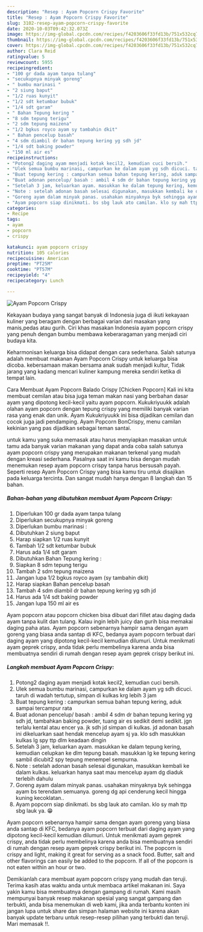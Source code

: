 ```yaml
---
description: "Resep : Ayam Popcorn Crispy Favorite"
title: "Resep : Ayam Popcorn Crispy Favorite"
slug: 3102-resep-ayam-popcorn-crispy-favorite
date: 2020-10-03T09:42:32.073Z
image: https://img-global.cpcdn.com/recipes/f4203606f33fd13b/751x532cq70/ayam-popcorn-crispy-foto-resep-utama.jpg
thumbnail: https://img-global.cpcdn.com/recipes/f4203606f33fd13b/751x532cq70/ayam-popcorn-crispy-foto-resep-utama.jpg
cover: https://img-global.cpcdn.com/recipes/f4203606f33fd13b/751x532cq70/ayam-popcorn-crispy-foto-resep-utama.jpg
author: Clara Reid
ratingvalue: 5
reviewcount: 5955
recipeingredient:
- "100 gr dada ayam tanpa tulang"
- "secukupnya minyak goreng"
- " bumbu marinasi "
- "2 siung baput"
- "1/2 ruas kunyit"
- "1/2 sdt ketumbar bubuk"
- "1/4 sdt garam"
- " Bahan Tepung kering "
- "8 sdm tepung terigu"
- "2 sdm tepung maizena"
- "1/2 bgkus royco ayam sy tambahin dkit"
- " Bahan pencelup basah"
- "4 sdm diambil dr bahan tepung kering yg sdh jd"
- "1/4 sdt baking powder"
- "150 ml air es"
recipeinstructions:
- "Potong2 daging ayam menjadi kotak kecil2, kemudian cuci bersih."
- "Ulek semua bumbu marinasi, campurkan ke dalam ayam yg sdh dicuci. taruh di wadah tertutup, simpan di kulkas krg lebih 3 jam"
- "Buat tepung kering : campurkan semua bahan tepung kering, aduk sampai tercampur rata"
- "Buat adonan pencelup/ basah : ambil 4 sdm dr bahan tepung kering yg sdh jd, tambahkan baking powder, tuang air es sedikit demi sedikit. jgn terlalu kental atau encer ya. jk sdh jd simpan di kulkas. jd adonan basah ini dikeluarkan saat hendak mencelup ayam sj ya. klo sdh masukkan kulkas lg spy ttp dlm keadaan dingin"
- "Setelah 3 jam, keluarkan ayam. masukkan ke dalam tepung kering, kemudian celupkan ke dlm tepung basah. masukkan lg ke tepung kering sambil dicubit2 spy tepung menempel sempurna."
- "Note : setelah adonan basah selesai digunakan, masukkan kembali ke dalam kulkas. keluarkan hanya saat mau mencelup ayam dg diaduk terlebih dahulu"
- "Goreng ayam dalam minyak panas. usahakan minyaknya byk sehingga ayam bs terendam semuanya. goreng dg api cenderung kecil hingga kuning kecoklatan.."
- "Ayam popcorn siap dinikmati. bs sbg lauk ato camilan. klo sy mah ttp sbg lauk ya. 😁"
categories:
- Recipe
tags:
- ayam
- popcorn
- crispy

katakunci: ayam popcorn crispy 
nutrition: 105 calories
recipecuisine: American
preptime: "PT25M"
cooktime: "PT57M"
recipeyield: "4"
recipecategory: Lunch

---
```



![Ayam Popcorn Crispy](https://img-global.cpcdn.com/recipes/f4203606f33fd13b/751x532cq70/ayam-popcorn-crispy-foto-resep-utama.jpg)

Kekayaan budaya yang sangat banyak di Indonesia juga di ikuti kekayaan kuliner yang beragam dengan berbagai varian dari masakan yang manis,pedas atau gurih. Ciri khas masakan Indonesia ayam popcorn crispy yang penuh dengan bumbu membawa keberaragaman yang menjadi ciri budaya kita.


Keharmonisan keluarga bisa didapat dengan cara sederhana. Salah satunya adalah membuat makanan Ayam Popcorn Crispy untuk keluarga bisa dicoba. kebersamaan makan bersama anak sudah menjadi kultur, Tidak jarang yang kadang mencari kuliner kampung mereka sendiri ketika di tempat lain.

Cara Membuat Ayam Popcorn Balado Crispy [Chicken Popcorn] Kali ini kita membuat cemilan atau bisa juga teman makan nasi yang berbahan dasar ayam yang dipotong kecil-kecil yaitu ayam popcorn. Kukukriyuukk adalah olahan ayam popcorn dengan tepung crispy yang memiliki banyak varian rasa yang enak dan unik. Ayam Kukukriyuukk ini bisa dijadikan cemilan dan cocok juga jadi pendamping. Ayam Popcorn BonCrispy, menu camilan kekinian yang pas dijadikan sebagai teman santai.

untuk kamu yang suka memasak atau harus menyiapkan masakan untuk tamu ada banyak varian makanan yang dapat anda coba salah satunya ayam popcorn crispy yang merupakan makanan terkenal yang mudah dengan kreasi sederhana. Pasalnya saat ini kamu bisa dengan mudah menemukan resep ayam popcorn crispy tanpa harus bersusah payah.
Seperti resep Ayam Popcorn Crispy yang bisa kamu tiru untuk disajikan pada keluarga tercinta. Dan sangat mudah hanya dengan 8 langkah dan 15 bahan.


<!--inarticleads1-->

##### Bahan-bahan yang dibutuhkan membuat Ayam Popcorn Crispy:

1. Diperlukan 100 gr dada ayam tanpa tulang
1. Diperlukan secukupnya minyak goreng
1. Diperlukan  bumbu marinasi :
1. Dibutuhkan 2 siung baput
1. Harap siapkan 1/2 ruas kunyit
1. Tambah 1/2 sdt ketumbar bubuk
1. Harus ada 1/4 sdt garam
1. Dibutuhkan  Bahan Tepung kering :
1. Siapkan 8 sdm tepung terigu
1. Tambah 2 sdm tepung maizena
1. Jangan lupa 1/2 bgkus royco ayam (sy tambahin dkit)
1. Harap siapkan  Bahan pencelup basah
1. Tambah 4 sdm diambil dr bahan tepung kering yg sdh jd
1. Harus ada 1/4 sdt baking powder
1. Jangan lupa 150 ml air es


Ayam popcorn atau popcorn chicken bisa dibuat dari fillet atau daging dada ayam tanpa kulit dan tulang. Kalau ingin lebih juicy dan gurih bisa memakai daging paha atas. Ayam popcorn sebenarnya hampir sama dengan ayam goreng yang biasa anda santap di KFC, bedanya ayam popcorn terbuat dari daging ayam yang dipotong kecil-kecil kemudian dilumuri. Untuk menikmati ayam geprek crispy, anda tidak perlu membelinya karena anda bisa membuatnya sendiri di rumah dengan resep ayam geprek crispy berikut ini. 

<!--inarticleads2-->

##### Langkah membuat  Ayam Popcorn Crispy:

1. Potong2 daging ayam menjadi kotak kecil2, kemudian cuci bersih.
1. Ulek semua bumbu marinasi, campurkan ke dalam ayam yg sdh dicuci. taruh di wadah tertutup, simpan di kulkas krg lebih 3 jam
1. Buat tepung kering : campurkan semua bahan tepung kering, aduk sampai tercampur rata
1. Buat adonan pencelup/ basah : ambil 4 sdm dr bahan tepung kering yg sdh jd, tambahkan baking powder, tuang air es sedikit demi sedikit. jgn terlalu kental atau encer ya. jk sdh jd simpan di kulkas. jd adonan basah ini dikeluarkan saat hendak mencelup ayam sj ya. klo sdh masukkan kulkas lg spy ttp dlm keadaan dingin
1. Setelah 3 jam, keluarkan ayam. masukkan ke dalam tepung kering, kemudian celupkan ke dlm tepung basah. masukkan lg ke tepung kering sambil dicubit2 spy tepung menempel sempurna.
1. Note : setelah adonan basah selesai digunakan, masukkan kembali ke dalam kulkas. keluarkan hanya saat mau mencelup ayam dg diaduk terlebih dahulu
1. Goreng ayam dalam minyak panas. usahakan minyaknya byk sehingga ayam bs terendam semuanya. goreng dg api cenderung kecil hingga kuning kecoklatan..
1. Ayam popcorn siap dinikmati. bs sbg lauk ato camilan. klo sy mah ttp sbg lauk ya. 😁


Ayam popcorn sebenarnya hampir sama dengan ayam goreng yang biasa anda santap di KFC, bedanya ayam popcorn terbuat dari daging ayam yang dipotong kecil-kecil kemudian dilumuri. Untuk menikmati ayam geprek crispy, anda tidak perlu membelinya karena anda bisa membuatnya sendiri di rumah dengan resep ayam geprek crispy berikut ini. The popcorn is crispy and light, making it great for serving as a snack food. Butter, salt and other flavorings can easily be added to the popcorn. If all of the popcorn is not eaten within an hour or two. 

Demikianlah cara membuat ayam popcorn crispy yang mudah dan teruji. Terima kasih atas waktu anda untuk membaca artikel makanan ini. Saya yakin kamu bisa membuatnya dengan gampang di rumah. Kami masih mempunyai banyak resep makanan spesial yang sangat gampang dan terbukti, anda bisa menemukan di web kami, jika anda terbantu konten ini jangan lupa untuk share dan simpan halaman website ini karena akan banyak update terbaru untuk resep-resep pilihan yang terbukti dan teruji. Mari memasak !!. 
